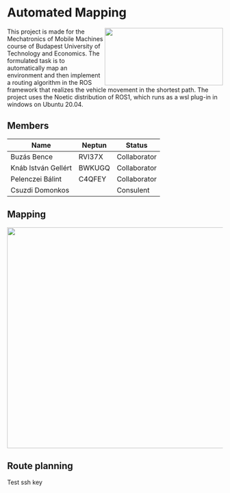 # Automated Mapping

<img align="right" width="276,25" height="134" src="https://miro.medium.com/max/552/1*BnVbrXLkjtLLvk498w5cFQ.png">
This project is made for the Mechatronics of Mobile Machines course of Budapest University of Technology and Economics. 
The formulated task is to automatically map an environment and then implement a routing algorithm in the ROS framework 
that realizes the vehicle movement in the shortest path. The project uses the Noetic distribution of ROS1, which runs as a
wsl plug-in in windows on Ubuntu 20.04.

## Members

| Name          | Neptun        |Status|
| ------------- | ------------- |------------- |
| Buzás Bence   | RVI37X        |Collaborator|
| Knáb István Gellért  | BWKUGQ |Collaborator|
| Pelenczei Bálint   | C4QFEY   |Collaborator|
| Csuzdi Domonkos   |    |Consulent|

## Mapping

<img align="center" width="800" height="516" src="https://msadowski.github.io/images/slam_toolbox_odom.gif">

## Route planning


Test ssh key
